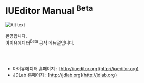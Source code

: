 # IUEditor Manual <sup>Beta</sup>
![Alt text](/img/mail-beta.png)<br /><br />
환영합니다. <br/>
아이유에디터<sup>Beta</sup> 공식 메뉴얼입니다.

<br /><br />

* 아이유에디터 홈페이지 : [http://iueditor.org](http://iueditor.org)
* JDLab 홈페이지 : [http://jdlab.org](http://jdlab.org)
